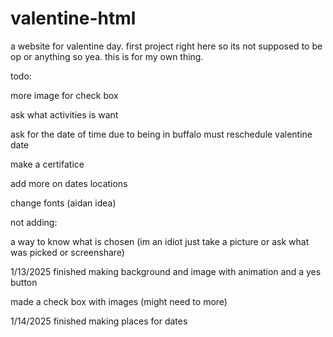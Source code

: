 # valentine-html
a website for valentine day. first project right here so its not supposed to be op or anything so yea. this is for my own thing.


todo:

more image for check box

ask what activities is want 

ask for the date of time due to being in buffalo must reschedule valentine date

make a certifatice 

add more on dates locations

change fonts (aidan idea)


not adding:

a way to know what is chosen (im an idiot just take a picture or ask what was picked or screenshare)


1/13/2025
finished making background and image with animation and a yes button 

made a check box with images (might need to more)

1/14/2025
finished making places for dates


